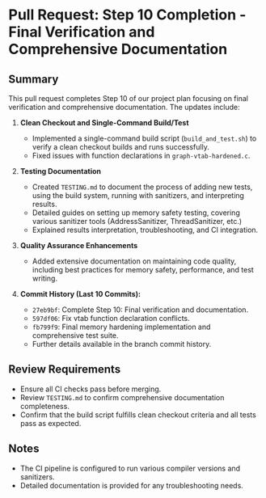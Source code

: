 # Pull Request: Step 10 Completion - Final Verification and Comprehensive Documentation

## Summary

This pull request completes Step 10 of our project plan focusing on final verification and comprehensive documentation. The updates include:

1. **Clean Checkout and Single-Command Build/Test**
    - Implemented a single-command build script (`build_and_test.sh`) to verify a clean checkout builds and runs successfully.
    - Fixed issues with function declarations in `graph-vtab-hardened.c`.

2. **Testing Documentation**
    - Created `TESTING.md` to document the process of adding new tests, using the build system, running with sanitizers, and interpreting results.
    - Detailed guides on setting up memory safety testing, covering various sanitizer tools (AddressSanitizer, ThreadSanitizer, etc.)
    - Explained results interpretation, troubleshooting, and CI integration.

3. **Quality Assurance Enhancements**
    - Added extensive documentation on maintaining code quality, including best practices for memory safety, performance, and test writing.

4. **Commit History (Last 10 Commits):**
    - `27eb9bf`: Complete Step 10: Final verification and documentation.
    - `597df06`: Fix vtab function declaration conflicts.
    - `fb799f9`: Final memory hardening implementation and comprehensive test suite.
    - Further details available in the branch commit history.

## Review Requirements

- Ensure all CI checks pass before merging.
- Review `TESTING.md` to confirm comprehensive documentation completeness.
- Confirm that the build script fulfills clean checkout criteria and all tests pass as expected.

## Notes

- The CI pipeline is configured to run various compiler versions and sanitizers.
- Detailed documentation is provided for any troubleshooting needs.

